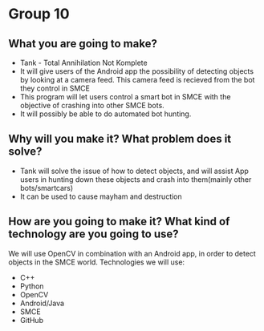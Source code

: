 # Group 10

## What you are going to make?
- Tank - Total Annihilation Not Komplete
- It will give users of the Android app the possibility of detecting objects by looking at a camera feed. This camera feed is recieved from the bot they control in SMCE
- This program will let users control a smart bot in SMCE with the objective of crashing into other SMCE bots.
- It will possibly be able to do automated bot hunting.  

## Why will you make it? What problem does it solve?
- Tank will solve the issue of how to detect objects, and will assist App users in hunting down these objects and crash into them(mainly other bots/smartcars)
- It can be used to cause mayham and destruction

## How are you going to make it? What kind of technology are you going to use?
We will use OpenCV in combination with an Android app, in order to detect objects in the SMCE world. Technologies we will use:
- C++
- Python
- OpenCV
- Android/Java
- SMCE
- GitHub
